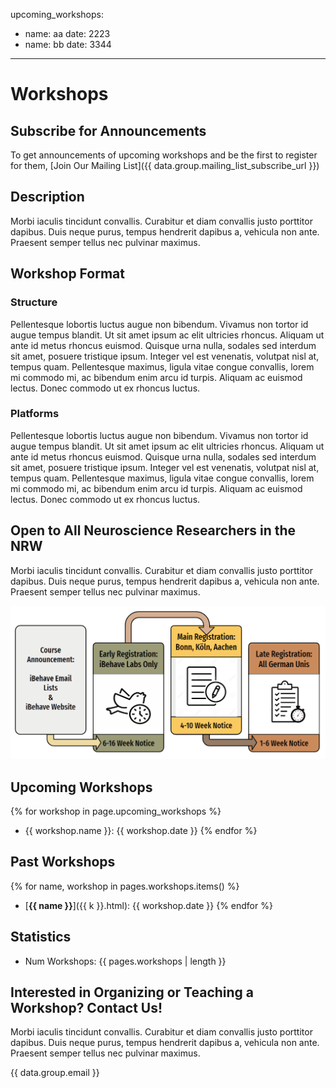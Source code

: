 upcoming_workshops:
  - name: aa
    date: 2223
  - name: bb
    date: 3344

---

# Workshops

## Subscribe for Announcements

To get announcements of upcoming workshops and be the first to register for them, [Join Our Mailing List]({{ data.group.mailing_list_subscribe_url }})

## Description

Morbi iaculis tincidunt convallis. Curabitur et diam convallis justo porttitor dapibus. Duis neque purus, tempus hendrerit dapibus a, vehicula non ante. Praesent semper tellus nec pulvinar maximus.

## Workshop Format

### Structure

Pellentesque lobortis luctus augue non bibendum. Vivamus non tortor id augue tempus blandit. Ut sit amet ipsum ac elit ultricies rhoncus. Aliquam ut ante id metus rhoncus euismod. Quisque urna nulla, sodales sed interdum sit amet, posuere tristique ipsum. Integer vel est venenatis, volutpat nisl at, tempus quam. Pellentesque maximus, ligula vitae congue convallis, lorem mi commodo mi, ac bibendum enim arcu id turpis. Aliquam ac euismod lectus. Donec commodo ut ex rhoncus luctus.

### Platforms

Pellentesque lobortis luctus augue non bibendum. Vivamus non tortor id augue tempus blandit. Ut sit amet ipsum ac elit ultricies rhoncus. Aliquam ut ante id metus rhoncus euismod. Quisque urna nulla, sodales sed interdum sit amet, posuere tristique ipsum. Integer vel est venenatis, volutpat nisl at, tempus quam. Pellentesque maximus, ligula vitae congue convallis, lorem mi commodo mi, ac bibendum enim arcu id turpis. Aliquam ac euismod lectus. Donec commodo ut ex rhoncus luctus.

## Open to All Neuroscience Researchers in the NRW

Morbi iaculis tincidunt convallis. Curabitur et diam convallis justo porttitor dapibus. Duis neque purus, tempus hendrerit dapibus a, vehicula non ante. Praesent semper tellus nec pulvinar maximus.

![Registration System](/static/images/early-registration-concept.png)

## Upcoming Workshops

{% for workshop in page.upcoming_workshops %}
  - {{ workshop.name }}: {{ workshop.date }}
{% endfor %}



## Past Workshops

{% for name, workshop in pages.workshops.items() %}
  - [**{{ name }}**]({{ k }}.html): {{ workshop.date }}
{% endfor %}


## Statistics

  - Num Workshops: {{ pages.workshops | length }}


## Interested in Organizing or Teaching a Workshop? Contact Us!

Morbi iaculis tincidunt convallis. Curabitur et diam convallis justo porttitor dapibus. Duis neque purus, tempus hendrerit dapibus a, vehicula non ante. Praesent semper tellus nec pulvinar maximus.

{{ data.group.email }}